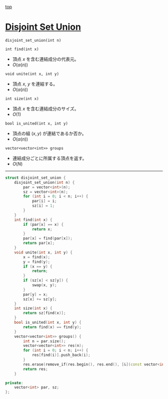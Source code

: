 [top](../README.md)

# [Disjoint Set Union](./dsu.cpp)

`disjoint_set_union(int n)`

`int find(int x)`
- 頂点 $x$ を含む連結成分の代表元。
- $O(\alpha(n))$

`void unite(int x, int y)`
- 頂点 $x$, $y$ を連結する。
- $O(\alpha(n))$

`int size(int x)`
- 頂点 $x$ を含む連結成分のサイズ。
- $O(1)$

`bool is_united(int x, int y)`
- 頂点の組 $(x, y)$ が連結であるか否か。
- $O(\alpha(n))$

`vector<vector<int>> groups`
- 連結成分ごとに所属する頂点を返す。
- $O(N)$

---

```cpp
struct disjoint_set_union {
    disjoint_set_union(int n) {
        par = vector<int>(n);
        sz = vector<int>(n);
        for (int i = 0; i < n; i++) {
            par[i] = i;
            sz[i] = 1;
        }
    }
    int find(int x) {
        if (par[x] == x) {
            return x;
        }
        par[x] = find(par[x]);
        return par[x];
    }
    void unite(int x, int y) {
        x = find(x);
        y = find(y);
        if (x == y) {
            return;
        }
        if (sz[x] < sz[y]) {
            swap(x, y);
        }
        par[y] = x;
        sz[x] += sz[y];
    }
    int size(int x) {
        return sz[find(x)];
    }
    bool is_united(int x, int y) {
        return find(x) == find(y);
    }
    vector<vector<int>> groups() {
        int n = par.size();
        vector<vector<int>> res(n);
        for (int i = 0; i < n; i++) {
            res[find(i)].push_back(i);
        }
        res.erase(remove_if(res.begin(), res.end(), [&](const vector<int>& v) { return v.empty(); }), res.end());
        return res;
    }

private:
    vector<int> par, sz;
};
```